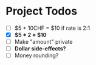 # Project Todos

* [ ] $5 + 10CHF = $10 if rate is 2:1
* [x] **$5 * 2 = $10**
* [ ] Make "amount" private
* [ ] **Dollar side-effects?**
* [ ] Money rounding?
